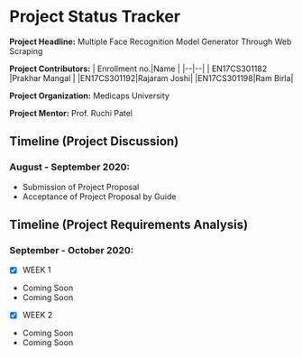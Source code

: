 # Project Status Tracker

**Project Headline:** Multiple Face Recognition Model Generator Through Web Scraping

**Project Contributors:**
|  Enrollment no.|Name  |
|--|--|
| EN17CS301182 |Prakhar Mangal  |
|EN17CS301192|Rajaram Joshi|
|EN17CS301198|Ram Birla|

**Project  Organization:** Medicaps University

**Project Mentor:** Prof. Ruchi Patel

## Timeline (Project Discussion)

 ### August - September 2020:
 - Submission of Project Proposal 
 - Acceptance of Project Proposal by Guide

## Timeline (Project Requirements Analysis)

### September - October 2020:

 - [x] WEEK 1
- Coming Soon
- Coming Soon
 - [x] WEEK 2
 - Coming Soon
 - Coming Soon
